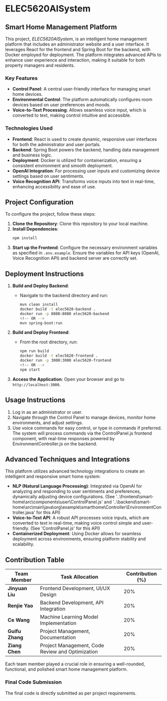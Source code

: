 # ELEC5620AISystem

## Smart Home Management Platform

This project, *ELEC5620AISystem*, is an intelligent home management platform that includes an administrator website and a user interface. It leverages React for the frontend and Spring Boot for the backend, with Docker employed for deployment. The platform integrates advanced APIs to enhance user experience and interaction, making it suitable for both property managers and residents.

### Key Features

- **Control Panel**: A central user-friendly interface for managing smart home devices.
- **Environmental Control**: The platform automatically configures room devices based on user preferences and moods.
- **Voice-to-Text Processing**: Allows seamless voice input, which is converted to text, making control intuitive and accessible.

### Technologies Used

- **Frontend**: React is used to create dynamic, responsive user interfaces for both the administrator and user portals.
- **Backend**: Spring Boot powers the backend, handling data management and business logic.
- **Deployment**: Docker is utilized for containerization, ensuring a consistent environment and smooth deployment.
- **OpenAI Integration**: For processing user inputs and customizing device settings based on user sentiments.
- **Voice Recognition API**: Transforms voice inputs into text in real-time, enhancing accessibility and ease of use.

## Project Configuration

To configure the project, follow these steps:

1. **Clone the Repository**: Clone this repository to your local machine.
2. **Install Dependencies**:
   ```bash
   npm install
   ```
3. **Start up the Frontend**: Configure the necessary environment variables as specified in `.env.example`. Ensure the variables for API keys (OpenAI, Voice Recognition API) and backend server are correctly set.

## Deployment Instructions

1. **Build and Deploy Backend**:
   - Navigate to the backend directory and run:
     ```bash
     mvn clean install
     docker build -t elec5620-backend .
     docker run -p 8080:8080 elec5620-backend
     <!-- OR -->
     mvn spring-boot:run
     ```

2. **Build and Deploy Frontend**:
   - From the root directory, run:
     ```bash
     npm run build
     docker build -t elec5620-frontend .
     docker run -p 3000:3000 elec5620-frontend
     <!-- OR -->
     npm start
     ```

3. **Access the Application**: Open your browser and go to `http://localhost:3000`.

## Usage Instructions

1. Log in as an administrator or user.
2. Navigate through the Control Panel to manage devices, monitor home environments, and adjust settings.
3. Use voice commands for easy control, or type in commands if preferred. The system will process commands via the ControlPanel.js frontend component, with real-time responses powered by EnvironmentController.js on the backend.

## Advanced Techniques and Integrations

This platform utilizes advanced technology integrations to create an intelligent and responsive smart home system:

- **NLP (Natural Language Processing)**: Integrated via OpenAI for analyzing and responding to user sentiments and preferences, dynamically adjusting device configurations. (See '..\frontend\smart-home\src\components\user\ControlPanel.js' and '..\backend\smart-home\src\main\java\org\example\smarthome\Controller\EnvironmentController.java' for this API)
- **Voice-to-Text API**: A robust API processes voice inputs, which are converted to text in real-time, making voice control simple and user-friendly. (See 'ControlPanel.js' for this API)
- **Containerized Deployment**: Using Docker allows for seamless deployment across environments, ensuring platform stability and scalability.

## Contribution Table

| Team Member      | Task Allocation                                  | Contribution (%) |
|------------------|--------------------------------------------------|------------------|
| **Jinyuan Liu**  | Frontend Development, UI/UX Design               | 20%              |
| **Renjie Yao**   | Backend Development, API Integration             | 20%              |
| **Ce Wang**      | Machine Learning Model Implementation            | 20%              |
| **Guifu Zhang**  | Project Management, Documentation                | 20%              |
| **Ziang Chen**   | Project Management, Code Review and Optimization | 20%              |

Each team member played a crucial role in ensuring a well-rounded, functional, and polished smart home management platform.


### Final Code Submission

The final code is directly submitted as per project requirements.
